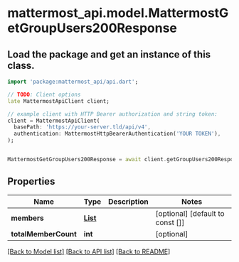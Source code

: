 # mattermost_api.model.MattermostGetGroupUsers200Response

## Load the package and get an instance of this class.
```dart
import 'package:mattermost_api/api.dart';

// TODO: Client options
late MattermostApiClient client;

// example client with HTTP Bearer authorization and string token:
client = MattermostApiClient(
  basePath: 'https://your-server.tld/api/v4',
  authentication: MattermostHttpBearerAuthentication('YOUR TOKEN'),
);


MattermostGetGroupUsers200Response = await client.getGroupUsers200Response.FUNCTION_THAT_RETURNS_THIS_CLASS();

```

## Properties
Name | Type | Description | Notes
------------ | ------------- | ------------- | -------------
**members** | [**List<MattermostUser>**](MattermostUser.md) |  | [optional] [default to const []]
**totalMemberCount** | **int** |  | [optional] 

[[Back to Model list]](../GENERATED_README.md#documentation-for-models) [[Back to API list]](../GENERATED_README.md#documentation-for-api-endpoints) [[Back to README]](../GENERATED_README.md)


